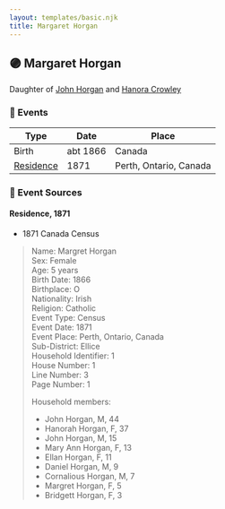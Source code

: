 ```yaml
---
layout: templates/basic.njk
title: Margaret Horgan
---
```

## 🟣 Margaret Horgan

Daughter of [John Horgan](/people/5/54161773) and [Hanora Crowley](/people/7/72193795)

### 📆 Events

Type | Date | Place
------ | ------ | ------
Birth | abt 1866 | Canada
[Residence](#event-f8114a36-dfde-40d0-b66c-2d6c6a343fa2) | 1871 | Perth, Ontario, Canada

### 📰 Event Sources

#### <a id="event-f8114a36-dfde-40d0-b66c-2d6c6a343fa2"></a> Residence, 1871
* 1871 Canada Census
>   
  > Name: Margret Horgan  
  > Sex: Female  
  > Age: 5 years  
  > Birth Date: 1866  
  > Birthplace: O  
  > Nationality: Irish  
  > Religion: Catholic  
  > Event Type: Census  
  > Event Date: 1871  
  > Event Place: Perth, Ontario, Canada  
  > Sub-District: Ellice  
  > Household Identifier: 1  
  > House Number: 1  
  > Line Number: 3  
  > Page Number: 1  
  >   
  > Household members:  
  > - John Horgan, M, 44  
  > - Hanorah Horgan, F, 37  
  > - John Horgan, M, 15  
  > - Mary Ann Horgan, F, 13  
  > - Ellan Horgan, F, 11  
  > - Daniel Horgan, M, 9  
  > - Cornalious Horgan, M, 7  
  > - Margret Horgan, F, 5  
  > - Bridgett Horgan, F, 3  
  >
